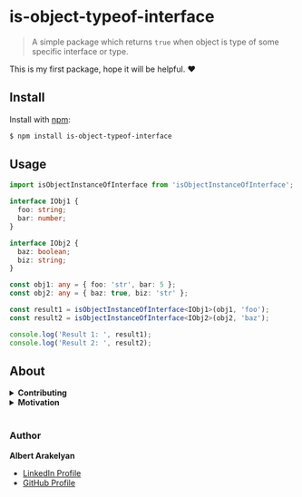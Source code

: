 # is-object-typeof-interface
> A simple package which returns `true` when object is type of some specific interface or type.

This is my first package, hope it will be helpful. :heart:

## Install
Install with [npm](https://www.npmjs.com/):
```sh
$ npm install is-object-typeof-interface
```

## Usage
```ts
import isObjectInstanceOfInterface from 'isObjectInstanceOfInterface';

interface IObj1 {
  foo: string;
  bar: number;
}

interface IObj2 {
  baz: boolean;
  biz: string;
}

const obj1: any = { foo: 'str', bar: 5 };
const obj2: any = { baz: true, biz: 'str' };

const result1 = isObjectInstanceOfInterface<IObj1>(obj1, 'foo');
const result2 = isObjectInstanceOfInterface<IObj2>(obj2, 'baz');

console.log('Result 1: ', result1);
console.log('Result 2: ', result2);
```

## About
<details>
<summary><strong>Contributing</strong></summary>
Pull requests and stars are always welcome. For bugs and feature requests, [please create an issue](https://github.com/ALbert2504/is-object-typeof-interface/issues/new).
</details>

<details>
<summary><strong>Motivation</strong></summary>
Receving an object from Redux store had two different types as the same component was rendering different datas, and I needed check what interface my object has to get correct property. After googling I found [this](https://stackoverflow.com/questions/14425568/interface-type-check-with-typescript) question and published this package, which will be extended in future.
</details>

<br>

### Author
**Albert Arakelyan**
* [LinkedIn Profile](https://www.linkedin.com/in/albert-arakelyan/)
* [GitHub Profile](https://github.com/ALbert2504)


